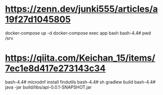 # https://zenn.dev/junki555/articles/a19f27d1045805
docker-compose up -d
docker-compose exec app bash
bash-4.4# pwd
/srv
# https://qiita.com/Keichan_15/items/7ec1e8d417e273143c34
bash-4.4# microdnf install findutils
bash-4.4# sh gradlew build
bash-4.4# java -jar build/libs/api-0.0.1-SNAPSHOT.jar